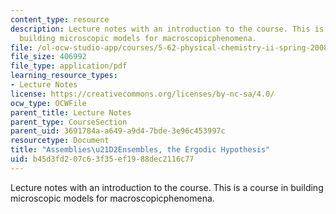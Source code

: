 ```yaml
---
content_type: resource
description: Lecture notes with an introduction to the course. This is a course in
  building microscopic models for macroscopicphenomena.
file: /ol-ocw-studio-app/courses/5-62-physical-chemistry-ii-spring-2008/b45d3fd207c63f35ef1988dec2116c77_01_562ln08.pdf
file_size: 406992
file_type: application/pdf
learning_resource_types:
- Lecture Notes
license: https://creativecommons.org/licenses/by-nc-sa/4.0/
ocw_type: OCWFile
parent_title: Lecture Notes
parent_type: CourseSection
parent_uid: 3691784a-a649-a9d4-7bde-3e96c453997c
resourcetype: Document
title: "Assemblies\u21D2Ensembles, the Ergodic Hypothesis"
uid: b45d3fd2-07c6-3f35-ef19-88dec2116c77
---
```

Lecture notes with an introduction to the course. This is a course in building microscopic models for macroscopicphenomena.